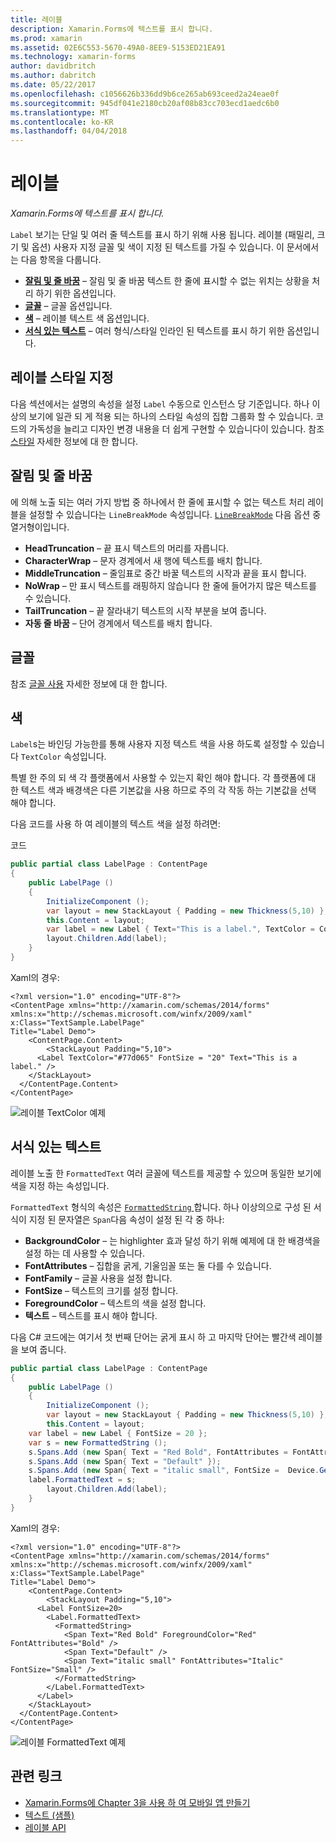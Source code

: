 ```yaml
---
title: 레이블
description: Xamarin.Forms에 텍스트를 표시 합니다.
ms.prod: xamarin
ms.assetid: 02E6C553-5670-49A0-8EE9-5153ED21EA91
ms.technology: xamarin-forms
author: davidbritch
ms.author: dabritch
ms.date: 05/22/2017
ms.openlocfilehash: c1056626b336dd9b6ce265ab693ceed2a24eae0f
ms.sourcegitcommit: 945df041e2180cb20af08b83cc703ecd1aedc6b0
ms.translationtype: MT
ms.contentlocale: ko-KR
ms.lasthandoff: 04/04/2018
---
```

# <a name="label"></a>레이블

_Xamarin.Forms에 텍스트를 표시 합니다._

`Label` 보기는 단일 및 여러 줄 텍스트를 표시 하기 위해 사용 됩니다. 레이블 (패밀리, 크기 및 옵션) 사용자 지정 글꼴 및 색이 지정 된 텍스트를 가질 수 있습니다. 이 문서에서는 다음 항목을 다룹니다.

- **[잘림 및 줄 바꿈](#Truncation_and_Wrapping)**  &ndash; 잘림 및 줄 바꿈 텍스트 한 줄에 표시할 수 없는 위치는 상황을 처리 하기 위한 옵션입니다.
- **[글꼴](#Font)**  &ndash; 글꼴 옵션입니다.
- **[색](#Color)**  &ndash; 레이블 텍스트 색 옵션입니다.
- **[서식 있는 텍스트](#Formatted_Text)**  &ndash; 여러 형식/스타일 인라인 된 텍스트를 표시 하기 위한 옵션입니다.

## <a name="styling-label"></a>레이블 스타일 지정

다음 섹션에서는 설명의 속성을 설정 `Label` 수동으로 인스턴스 당 기준입니다. 하나 이상의 보기에 일관 되 게 적용 되는 하나의 스타일 속성의 집합 그룹화 할 수 있습니다. 코드의 가독성을 늘리고 디자인 변경 내용을 더 쉽게 구현할 수 있습니다이 있습니다. 참조 [스타일](~/xamarin-forms/user-interface/text/styles.md) 자세한 정보에 대 한 합니다.

<a name="Truncation_and_Wrapping" />

## <a name="truncation-and-wrapping"></a>잘림 및 줄 바꿈

에 의해 노출 되는 여러 가지 방법 중 하나에서 한 줄에 표시할 수 없는 텍스트 처리 레이블을 설정할 수 있습니다는 `LineBreakMode` 속성입니다. [`LineBreakMode`](https://developer.xamarin.com/api/type/Xamarin.Forms.LineBreakMode/) 다음 옵션 중 열거형이입니다.

- **HeadTruncation** &ndash; 끝 표시 텍스트의 머리를 자릅니다.
- **CharacterWrap** &ndash; 문자 경계에서 새 행에 텍스트를 배치 합니다.
- **MiddleTruncation** &ndash; 줄임표로 중간 바꿀 텍스트의 시작과 끝을 표시 합니다.
- **NoWrap** &ndash; 만 표시 텍스트를 래핑하지 않습니다 한 줄에 들어가지 많은 텍스트를 수 있습니다.
- **TailTruncation** &ndash; 끝 잘라내기 텍스트의 시작 부분을 보여 줍니다.
- **자동 줄 바꿈** &ndash; 단어 경계에서 텍스트를 배치 합니다.

## <a name="font"></a>글꼴

참조 [글꼴 사용](~/xamarin-forms/user-interface/text/fonts.md) 자세한 정보에 대 한 합니다.

## <a name="color"></a>색

`Label`s는 바인딩 가능한를 통해 사용자 지정 텍스트 색을 사용 하도록 설정할 수 있습니다 `TextColor` 속성입니다.

특별 한 주의 되 색 각 플랫폼에서 사용할 수 있는지 확인 해야 합니다. 각 플랫폼에 대 한 텍스트 색과 배경색은 다른 기본값을 사용 하므로 주의 각 작동 하는 기본값을 선택 해야 합니다.

다음 코드를 사용 하 여 레이블의 텍스트 색을 설정 하려면:

코드

```csharp
public partial class LabelPage : ContentPage
{
    public LabelPage ()
    {
        InitializeComponent ();
        var layout = new StackLayout { Padding = new Thickness(5,10) };
        this.Content = layout;
        var label = new Label { Text="This is a label.", TextColor = Color.FromHex("#77d065"), FontSize = 20 };
        layout.Children.Add(label);
    }
}
```

Xaml의 경우:

```xaml
<?xml version="1.0" encoding="UTF-8"?>
<ContentPage xmlns="http://xamarin.com/schemas/2014/forms"
xmlns:x="http://schemas.microsoft.com/winfx/2009/xaml"
x:Class="TextSample.LabelPage"
Title="Label Demo">
    <ContentPage.Content>
        <StackLayout Padding="5,10">
      <Label TextColor="#77d065" FontSize = "20" Text="This is a label." />
    </StackLayout>
  </ContentPage.Content>
</ContentPage>
```

![](label-images/textcolor.png "레이블 TextColor 예제")

<a name="Formatted_Text" />

## <a name="formatted-text"></a>서식 있는 텍스트

레이블 노출 한 `FormattedText` 여러 글꼴에 텍스트를 제공할 수 있으며 동일한 보기에 색을 지정 하는 속성입니다.

`FormattedText` 형식의 속성은 [ `FormattedString` ](https://developer.xamarin.com/api/type/Xamarin.Forms.FormattedString/)합니다. 하나 이상의으로 구성 된 서식이 지정 된 문자열은 `Span`다음 속성이 설정 된 각 중 하나:

- **BackgroundColor** &ndash; 는 highlighter 효과 달성 하기 위해 예제에 대 한 배경색을 설정 하는 데 사용할 수 있습니다.
- **FontAttributes** &ndash; 집합을 굵게, 기울임꼴 또는 둘 다를 수 있습니다.
- **FontFamily** &ndash; 글꼴 사용을 설정 합니다.
- **FontSize** &ndash; 텍스트의 크기를 설정 합니다.
- **ForegroundColor** &ndash; 텍스트의 색을 설정 합니다.
- **텍스트** &ndash; 텍스트를 표시 해야 합니다.

다음 C# 코드에는 여기서 첫 번째 단어는 굵게 표시 하 고 마지막 단어는 빨간색 레이블을 보여 줍니다.

```csharp
public partial class LabelPage : ContentPage
{
    public LabelPage ()
    {
        InitializeComponent ();
        var layout = new StackLayout { Padding = new Thickness(5,10) };
        this.Content = layout;
    var label = new Label { FontSize = 20 };
    var s = new FormattedString ();
    s.Spans.Add (new Span{ Text = "Red Bold", FontAttributes = FontAttributes.Bold });
    s.Spans.Add (new Span{ Text = "Default" });
    s.Spans.Add (new Span{ Text = "italic small", FontSize =  Device.GetNamedSize(NamedSize.Small, typeof(Label)), FontAttributes = FontAttributes.Italic});
    label.FormattedText = s;
        layout.Children.Add(label);
    }
}
```

Xaml의 경우:

```xaml
<?xml version="1.0" encoding="UTF-8"?>
<ContentPage xmlns="http://xamarin.com/schemas/2014/forms"
xmlns:x="http://schemas.microsoft.com/winfx/2009/xaml"
x:Class="TextSample.LabelPage"
Title="Label Demo">
    <ContentPage.Content>
        <StackLayout Padding="5,10">
      <Label FontSize=20>
        <Label.FormattedText>
          <FormattedString>
            <Span Text="Red Bold" ForegroundColor="Red" FontAttributes="Bold" />
            <Span Text="Default" />
            <Span Text="italic small" FontAttributes="Italic" FontSize="Small" />
          </FormattedString>
        </Label.FormattedText>
      </Label>
    </StackLayout>
  </ContentPage.Content>
</ContentPage>
```

![](label-images/formattedtext.png "레이블 FormattedText 예제")


## <a name="related-links"></a>관련 링크

- [Xamarin.Forms에 Chapter 3을 사용 하 여 모바일 앱 만들기](https://developer.xamarin.com/r/xamarin-forms/book/chapter03.pdf)
- [텍스트 (샘플)](https://developer.xamarin.com/samples/xamarin-forms/UserInterface/Text)
- [레이블 API](https://developer.xamarin.com/api/type/Xamarin.Forms.Label/)
